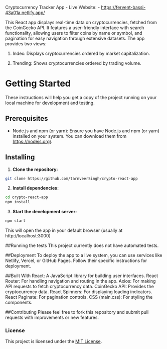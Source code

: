 Cryptocurrency Tracker App - Live  Website: - https://fervent-bassi-43a01a.netlify.app/

This React app displays real-time data on cryptocurrencies, fetched from the CoinGecko API. It features a user-friendly interface with search functionality, allowing users to filter coins by name or symbol, and pagination for easy navigation through extensive datasets.  The app provides two views:

1. Index: Displays cryptocurrencies ordered by market capitalization.

2. Trending: Shows cryptocurrencies ordered by trading volume.

# Getting Started

These instructions will help you get a copy of the project running on your local machine for development and testing.

## Prerequisites

*   Node.js and npm (or yarn): Ensure you have Node.js and npm (or yarn) installed on your system. You can download them from https://nodejs.org/.

## Installing

1.  **Clone the repository:**

```bash
git clone https://github.com/tarnveerSingh/crypto-react-app
```

2.  **Install dependencies:**

```bash
cd crypto-react-app
npm install
```

3. **Start the development server:**

```bash
npm start
```
This will open the app in your default browser (usually at http://localhost:3000)

##Running the tests
This project currently does not have automated tests.

##Deployment
To deploy the app to a live system, you can use services like Netlify, Vercel, or GitHub Pages. Follow their specific instructions for deployment.

##Built With
React: A JavaScript library for building user interfaces.
React Router: For handling navigation and routing in the app.
Axios: For making API requests to fetch cryptocurrency data.
CoinGecko API: Provides the cryptocurrency data.
React Spinners: For displaying loading indicators.
React Paginate: For pagination controls.
CSS (main.css): For styling the components.

##Contributing
Please feel free to fork this repository and submit pull requests with improvements or new features.

### License
This project is licensed under the [MIT License](LICENSE).


